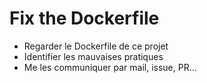 # Fix the Dockerfile

- Regarder le Dockerfile de ce projet
- Identifier les mauvaises pratiques
- Me les communiquer par mail, issue, PR...

